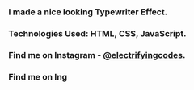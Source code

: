 ### I made a nice looking Typewriter Effect.

### Technologies Used: HTML, CSS, JavaScript.

### Find me on Instagram - [@electrifyingcodes][Instagram].
### Find me on Ing

[Instagram]: https://www.instagram.com/electrifyingcodes